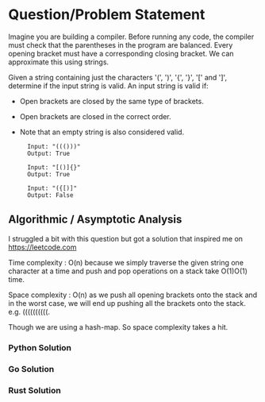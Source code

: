 # Question/Problem Statement

 Imagine you are building a compiler. Before running any code, the compiler must check that the parentheses in the program are balanced. Every opening bracket must have a corresponding closing bracket. We can approximate this using strings.

Given a string containing just the characters '(', ')', '{', '}', '[' and ']', determine if the input string is valid.
An input string is valid if:

- Open brackets are closed by the same type of brackets.
- Open brackets are closed in the correct order.
- Note that an empty string is also considered valid.


        Input: "((()))"
        Output: True

        Input: "[()]{}"
        Output: True

        Input: "({[)]"
        Output: False

## Algorithmic  / Asymptotic Analysis 

I struggled a bit with this question but got a solution that inspired me on https://leetcode.com

Time complexity : O(n) because we simply traverse the given string one character at a time and push and pop operations on a stack take O(1)O(1) time.

Space complexity : O(n) as we push all opening brackets onto the stack and in the worst case, we will end up pushing all the brackets onto the stack. e.g. ((((((((((.

Though we are using a hash-map. So space complexity takes a hit.

### Python Solution




### Go Solution


### Rust Solution

